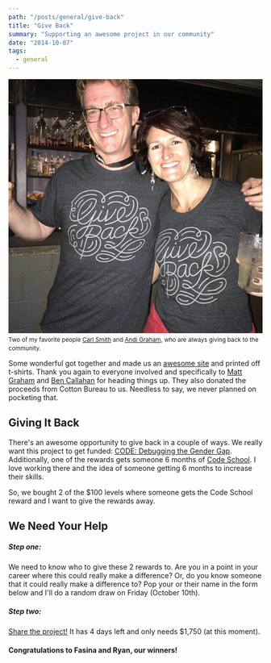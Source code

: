 ```yaml
---
path: "/posts/general/give-back"
title: "Give Back"
summary: "Supporting an awesome project in our community"
date: "2014-10-07"
tags:
  - general
---
```


![](/img/posts/general/give-back/give-back.jpg)  
<small>Two of my favorite people [Carl Smith](https://twitter.com/carlsmith) and [Andi Graham](https://twitter.com/andigrahambsd), who are always giving back to the community.</small>

Some wonderful got together and made us an [awesome site](http://frontendthanks.com) and printed off t-shirts. Thank you again to everyone involved and specifically to [Matt Graham](https://twitter.com/michigangraham) and [Ben Callahan](https://twitter.com/bencallahan) for heading things up. They also donated the proceeds from Cotton Bureau to us. Needless to say, we never planned on pocketing that.

## Giving It Back

There's an awesome opportunity to give back in a couple of ways. We really want this project to get funded: [CODE: Debugging the Gender Gap](https://www.indiegogo.com/projects/code-debugging-the-gender-gap). Additionally, one of the rewards gets someone 6 months of [Code School](http:codeschool.com). I love working there and the idea of someone getting 6 months to increase their skills.

So, we bought 2 of the \$100 levels where someone gets the Code School reward and I want to give the rewards away.

## We Need Your Help

##### Step one:

We need to know who to give these 2 rewards to. Are you in a point in your career where this could really make a difference? Or, do you know someone that it could really make a difference to? Pop your or their name in the form below and I'll do a random draw on Friday (October 10th).

##### Step two:

[Share the project!](https://www.indiegogo.com/projects/code-debugging-the-gender-gap) It has 4 days left and only needs \$1,750 (at this moment).

#### Congratulations to Fasina and Ryan, our winners!
